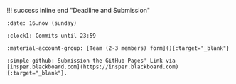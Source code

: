 
!!! success inline end "Deadline and Submission"

    :date: 16.nov (sunday)
    
    :clock1: Commits until 23:59

    :material-account-group: [Team (2-3 members) form](){:target="_blank"}

    :simple-github: Submission the GitHub Pages' Link via [insper.blackboard.com](https://insper.blackboard.com){:target="_blank"}.

